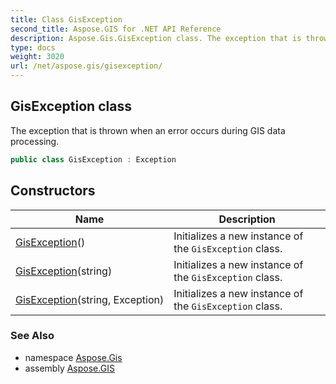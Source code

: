 ```yaml
---
title: Class GisException
second_title: Aspose.GIS for .NET API Reference
description: Aspose.Gis.GisException class. The exception that is thrown when an error occurs during GIS data processing
type: docs
weight: 3020
url: /net/aspose.gis/gisexception/
---
```

## GisException class

The exception that is thrown when an error occurs during GIS data processing.

```csharp
public class GisException : Exception
```

## Constructors

| Name | Description |
| --- | --- |
| [GisException](gisexception/#constructor)() | Initializes a new instance of the `GisException` class. |
| [GisException](gisexception/#constructor_1)(string) | Initializes a new instance of the `GisException` class. |
| [GisException](gisexception/#constructor_2)(string, Exception) | Initializes a new instance of the `GisException` class. |

### See Also

* namespace [Aspose.Gis](../../aspose.gis/)
* assembly [Aspose.GIS](../../)


